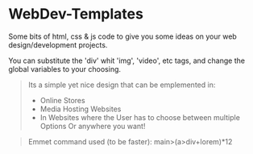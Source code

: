 # WebDev-Templates
Some bits of html, css &amp; js code to give you some ideas on your web design/development projects.

You can substitute the 'div' whit 'img', 'video', etc tags, and change the global variables to your choosing.
>   Its a simple yet nice design that can be emplemented in:
> - Online Stores
> - Media Hosting Websites
> - In Websites where the User has to choose between multiple Options
Or anywhere you want!

>Emmet command used (to be faster):
>main>(a>div+lorem)*12
